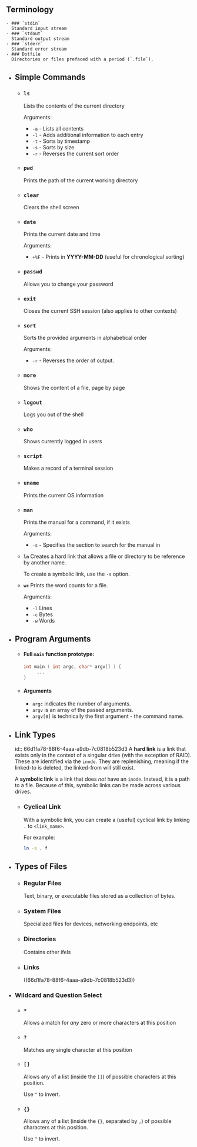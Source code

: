 ## Terminology
	- ### `stdin`
	  Standard input stream
	- ### `stdout`
	  Standard output stream
	- ### `stderr`
	  Standard error stream
	- ### Dotfile
	  Directories or files prefaced with a period (`.file`).
- ## Simple Commands
	- ### `ls`
	  Lists the contents of the current directory
	  
	  Arguments:
	  * `-a` - Lists all contents
	  * `-l` - Adds additional information to each entry
	  * `-t` - Sorts by timestamp
	  * `-s` - Sorts by size
	  * `-r` - Reverses the current sort order
	- ### `pwd`
	  Prints the path of the current working directory
	- ### `clear`
	  Clears the shell screen
	- ### `date`
	  Prints the current date and time
	  
	  Arguments:
	  * `+%F` - Prints in **YYYY-MM-DD** (useful for chronological sorting)
	- ### `passwd`
	  Allows you to change your password
	- ### `exit`
	  Closes the current SSH session (also applies to other contexts)
	- ### `sort`
	  Sorts the provided arguments in alphabetical order
	  
	  Arguments:
	  * `-r` - Reverses the order of output.
	- ### `more`
	  Shows the content of a file, page by page
	- ### `logout`
	  Logs you out of the shell
	- ### `who`
	  Shows currently logged in users
	- ### `script`
	  Makes a record of a terminal session
	- ### `uname`
	  Prints the current OS information
	- ### `man`
	  Prints the manual for a command, if it exists
	  
	  Arguments:
	  * `-s` - Specifies the section to search for the manual in
	- **`ln`**
	  Creates a hard link that allows a file or directory to be reference by another name.
	  
	  To create a symbolic link, use the `-s` option.
	- **`wc`**
	  Prints the word counts for a file.
	  
	  Arguments:
	  * `-l` Lines
	  * `-c` Bytes
	  * `-w` Words
- ## Program Arguments
	- #### Full `main` function prototype:
	  ```cpp
	  int main ( int argc, char* argv[] ) {
	       ...
	  }
	  ```
	- #### Arguments
	  * `argc` indicates the number of arguments.
	  * `argv` is an array of the passed arguments.
	  * `argv[0]` is technically the first argument - the command name.
- ## Link Types
  id:: 66d1fa78-88f6-4aaa-a9db-7c0818b523d3
  A **hard link** is a link that exists only in the context of a singular drive (with the exception of RAID). These are identified via the `inode`. They are replenishing, meaning if the linked-to is deleted, the linked-from will still exist.
  
  A **symbolic link** is a link that does *not* have an `inode`. Instead, it is a path to a file. Because of this, symbolic links can be made across various drives.
	- ### Cyclical Link
	  With a symbolic link, you can create a (useful) cyclical link by linking `.` to `<link_name>`. 
	  
	  For example:
	  ```bash
	  ln -s . f
	  ```
- ## Types of Files
	- ### Regular Files
	  Text, binary, or executable files stored as a collection of bytes.
	- ### System Files
	  Specialized files for devices, networking endpoints, etc
	- ### Directories
	  Contains other ifels
	- ### Links
	  ((66d1fa78-88f6-4aaa-a9db-7c0818b523d3))
- ### Wildcard and Question Select
	- ### `*`
	  Allows a match for *any* zero or more characters at this position
	- ### `?`
	  Matches any single character at this position
	- ### `[]`
	  Allows any of a list (inside the `[]`) of possible characters at this position.
	  
	  Use `^` to invert.
	- ### `{}`
	  Allows any of a list (inside the `{}`, separated by `,`) of possible characters at this position.
	  
	  Use `^` to invert.